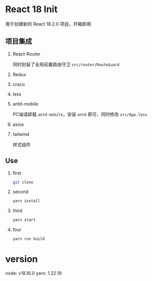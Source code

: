 # React 18 Init

用于创建新的 React 18.2.0 项目，开箱即用



## 项目集成

1. React-Router

   同时封装了全局前置路由守卫 `src/router/RouteGuard`

2. Redux

3. craco

4. less

5. antd-mobile

   PC端请卸载 `antd-mobile`，安装 `antd` 即可，同时修改 `src/App.less`

6. axios

7. tailwind

   样式组件

   


## Use

1. first

   ```bash
   git clone
   ```

2. second

   ```bash
   yarn install
   ```

3. third

   ```bash
   yarn start
   ```

4. four

   ```bash
   yarn run build
   ```

# version
node: v18.16.0
yarn: 1.22.19
